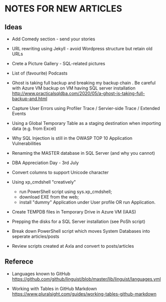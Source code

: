 # NOTES FOR NEW ARTICLES #

## Ideas ##

* Add Comedy section - send your stories

* URL rewriting using Jekyll - avoid Wordpress structure but retain old URLs

* Crete a Picture Gallery - SQL-related pictures

* List of (favourite) Podcasts

* Ghost is taking full backup and breaking my backup chain . Be careful with Azure VM backup on VM having SQL server installation  
  <http://www.practicalsqldba.com/2020/05/a-ghost-is-taking-full-backup-and.html>

* Capture User Errors using Profiler Trace / Servier-side Trace / Extended Events

* Using a Global Temporary Table as a staging destination when importing data (e.g. from Excel)

* Why SQL Injection is still in the OWASP TOP 10 Application Vulnerabilities

* Renaming the MASTER database in SQL Server (and why you cannot)

* DBA Appreciation Day - 3rd July

* Convert columns to support Unicode character

* Using xp_cmdshell "creatively"  
  * run PowerShell script using sys.xp_cmdshell;
  * download EXE from the web;
  * install "dummy" Application under User profile OR run Application.

* Create TEMPDB files in Temporary Drive in Azure VM (IAAS)
  
* Prepping the disks for a SQL Server installation (see PoSh script)
  
* Break down PowerShell script which moves System Databases into seperate articles/posts

* Review scripts created at Axla and convert to posts/articles

## Referece ##

* Languages known to GitHub
  <https://github.com/github/linguist/blob/master/lib/linguist/languages.yml>

* Working with Tables in GitHub Markdown
  <https://www.pluralsight.com/guides/working-tables-github-markdown>
